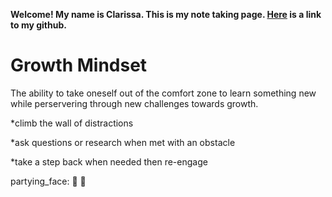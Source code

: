 **Welcome! My name is Clarissa. This is my note taking page. [Here](https://github.com/yoshiontheloose) is a link to my github.**

# Growth Mindset

The ability to take oneself out of the comfort zone to learn something new while perservering through new challenges towards growth.

  *climb the wall of distractions 
 
  *ask questions or research when met with an obstacle
 
  *take a step back when needed then re-engage
  
   partying_face:	:partying_face:	:partying_face:	
 
  

